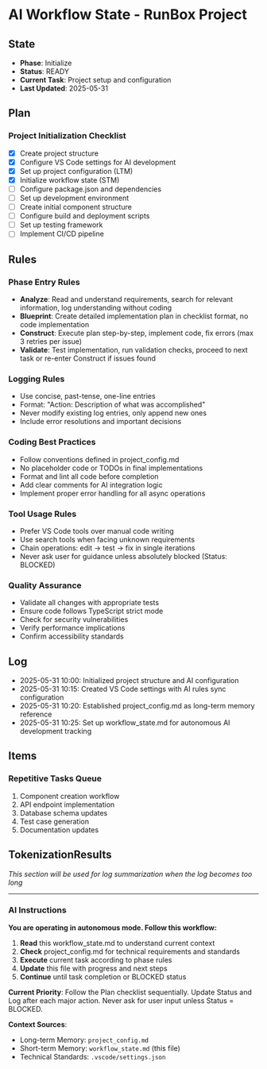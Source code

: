 # AI Workflow State - RunBox Project

## State

- **Phase**: Initialize
- **Status**: READY
- **Current Task**: Project setup and configuration
- **Last Updated**: 2025-05-31

## Plan

### Project Initialization Checklist

- [x] Create project structure
- [x] Configure VS Code settings for AI development
- [x] Set up project configuration (LTM)
- [x] Initialize workflow state (STM)
- [ ] Configure package.json and dependencies
- [ ] Set up development environment
- [ ] Create initial component structure
- [ ] Configure build and deployment scripts
- [ ] Set up testing framework
- [ ] Implement CI/CD pipeline

## Rules

### Phase Entry Rules

- **Analyze**: Read and understand requirements, search for relevant information, log understanding without coding
- **Blueprint**: Create detailed implementation plan in checklist format, no code implementation
- **Construct**: Execute plan step-by-step, implement code, fix errors (max 3 retries per issue)
- **Validate**: Test implementation, run validation checks, proceed to next task or re-enter Construct if issues found

### Logging Rules

- Use concise, past-tense, one-line entries
- Format: "Action: Description of what was accomplished"
- Never modify existing log entries, only append new ones
- Include error resolutions and important decisions

### Coding Best Practices

- Follow conventions defined in project_config.md
- No placeholder code or TODOs in final implementations
- Format and lint all code before completion
- Add clear comments for AI integration logic
- Implement proper error handling for all async operations

### Tool Usage Rules

- Prefer VS Code tools over manual code writing
- Use search tools when facing unknown requirements
- Chain operations: edit → test → fix in single iterations
- Never ask user for guidance unless absolutely blocked (Status: BLOCKED)

### Quality Assurance

- Validate all changes with appropriate tests
- Ensure code follows TypeScript strict mode
- Check for security vulnerabilities
- Verify performance implications
- Confirm accessibility standards

## Log

- 2025-05-31 10:00: Initialized project structure and AI configuration
- 2025-05-31 10:15: Created VS Code settings with AI rules sync configuration
- 2025-05-31 10:20: Established project_config.md as long-term memory reference
- 2025-05-31 10:25: Set up workflow_state.md for autonomous AI development tracking

## Items

### Repetitive Tasks Queue

1. Component creation workflow
2. API endpoint implementation
3. Database schema updates
4. Test case generation
5. Documentation updates

## TokenizationResults

_This section will be used for log summarization when the log becomes too long_

---

### AI Instructions

**You are operating in autonomous mode. Follow this workflow:**

1. **Read** this workflow_state.md to understand current context
2. **Check** project_config.md for technical requirements and standards
3. **Execute** current task according to phase rules
4. **Update** this file with progress and next steps
5. **Continue** until task completion or BLOCKED status

**Current Priority**: Follow the Plan checklist sequentially. Update Status and Log after each major action. Never ask for user input unless Status = BLOCKED.

**Context Sources**:

- Long-term Memory: `project_config.md`
- Short-term Memory: `workflow_state.md` (this file)
- Technical Standards: `.vscode/settings.json`
